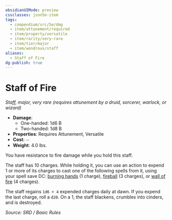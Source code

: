 ```yaml
---
obsidianUIMode: preview
cssclasses: json5e-item
tags:
  - compendium/src/5e/dmg
  - item/attunement/required
  - item/property/versatile
  - item/rarity/very-rare
  - item/tier/major
  - item/wondrous/staff
aliases:
  - Staff of Fire
dg-publish: true
---
```

# Staff of Fire
*Staff, major, very rare (requires attunement by a druid, sorcerer, warlock, or wizard)*  

- **Damage**:
  - One-handed: 1d6 B
  - Two-handed: 1d8 B
- **Properties**: Requires Attunement, Versatile
- **Cost**: ⏤
- **Weight**: 4.0 lbs.

You have resistance to fire damage while you hold this staff.

The staff has 10 charges. While holding it, you can use an action to expend 1 or more of its charges to cast one of the following spells from it, using your spell save DC: [burning hands](compendium/spells/burning-hands.md) (1 charge), [fireball](compendium/spells/fireball.md) (3 charges), or [wall of fire](compendium/spells/wall-of-fire.md) (4 charges).

The staff regains `1d6 + 4` expended charges daily at dawn. If you expend the last charge, roll a `d20`. On a 1, the staff blackens, crumbles into cinders, and is destroyed.

*Source: SRD / Basic Rules*